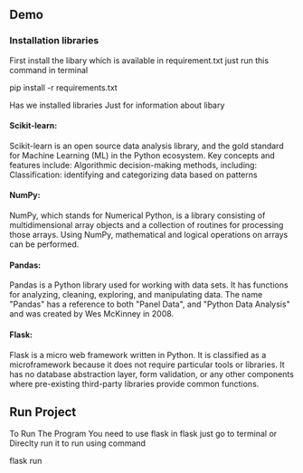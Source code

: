 
## Demo

### Installation libraries
First install the libary which is available in requirement.txt just run this command in terminal

pip install -r requirements.txt

Has we installed libraries
Just for information about libary

#### Scikit-learn: 
Scikit-learn is an open source data analysis library, and the gold standard for Machine Learning (ML) in the Python ecosystem. Key concepts and features include: Algorithmic decision-making methods, including: Classification: identifying and categorizing data based on patterns

#### NumPy: 
NumPy, which stands for Numerical Python, is a library consisting of multidimensional array objects and a collection of routines for processing those arrays. Using NumPy, mathematical and logical operations on arrays can be performed.

#### Pandas: 
Pandas is a Python library used for working with data sets. It has functions for analyzing, cleaning, exploring, and manipulating data. The name "Pandas" has a reference to both "Panel Data", and "Python Data Analysis" and was created by Wes McKinney in 2008.

#### Flask: 
Flask is a micro web framework written in Python. It is classified as a microframework because it does not require particular tools or libraries. It has no database abstraction layer, form validation, or any other components where pre-existing third-party libraries provide common functions. 


## Run Project
To Run The Program You need to use flask in flask just go to terminal or Direclty run it 
to run using command 

flask run

